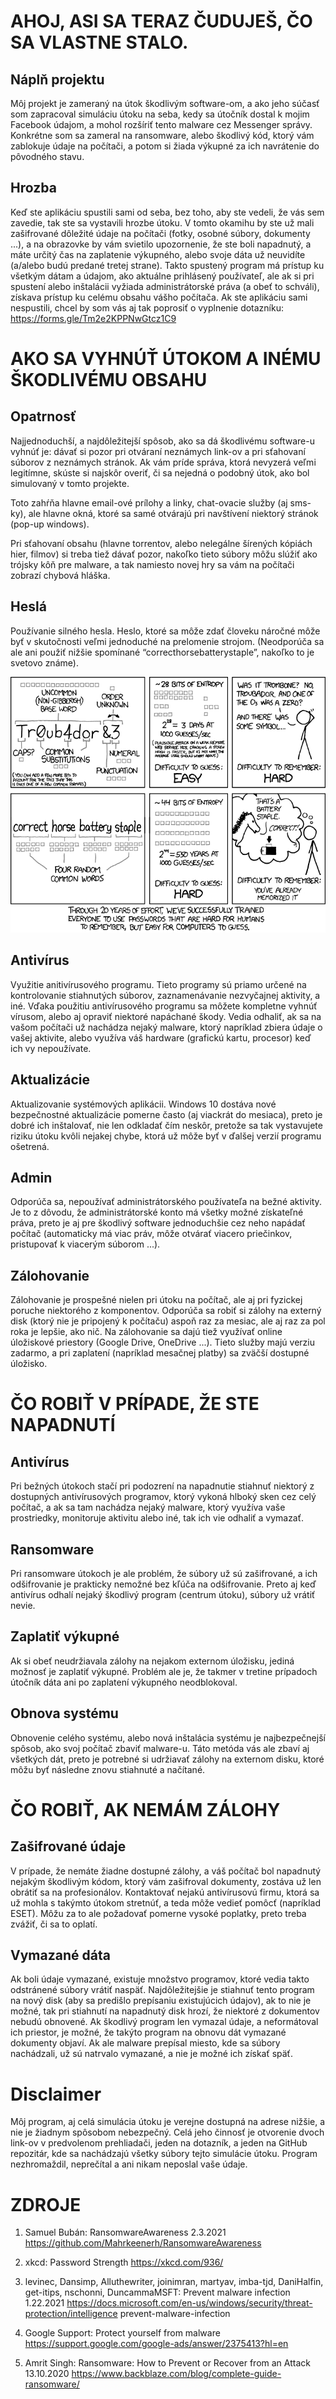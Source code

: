 # AHOJ, ASI SA TERAZ ČUDUJEŠ, ČO SA VLASTNE STALO.

## Náplň projektu
Môj projekt je zameraný na útok škodlivým software-om, a ako jeho súčasť som zapracoval simuláciu útoku na seba, kedy sa útočník dostal k mojim Facebook údajom, a mohol rozšíriť tento malware cez Messenger správy. Konkrétne som sa zameral na ransomware, alebo škodlivý kód, ktorý vám zablokuje údaje na počítači, a potom si žiada výkupné za ich navrátenie do pôvodného stavu.

## Hrozba
Keď ste aplikáciu spustili sami od seba, bez toho, aby ste vedeli, že vás sem zavedie, tak ste sa vystavili hrozbe útoku. V tomto okamihu by ste už mali zašifrované dôležité údaje na počítači (fotky, osobné súbory, dokumenty ...), a na obrazovke by vám svietilo upozornenie, že ste boli napadnutý, a máte určitý čas na zaplatenie výkupného, alebo svoje dáta už neuvidíte (a/alebo budú predané tretej strane). Takto spustený program má prístup ku všetkým dátam a údajom, ako aktuálne prihlásený používateľ, ale ak si pri spustení alebo inštalácii vyžiada administrátorské práva (a obeť to schváli), získava prístup ku celému obsahu vášho počítača.
Ak ste aplikáciu sami nespustili, chcel by som vás aj tak poprosiť o vyplnenie dotazníku: https://forms.gle/Tm2e2KPPNwGtcz1C9

# AKO SA VYHNÚŤ ÚTOKOM A INÉMU ŠKODLIVÉMU OBSAHU

## Opatrnosť
Najjednoduchší, a najdôležitejší spôsob, ako sa dá škodlivému software-u vyhnúť je: dávať si pozor pri otváraní neznámych link-ov a pri sťahovaní súborov z neznámych stránok. Ak vám príde správa, ktorá nevyzerá veľmi legitímne, skúste si najskôr overiť, či sa nejedná o podobný útok, ako bol simulovaný v tomto projekte.

Toto zahŕňa hlavne email-ové prílohy a linky, chat-ovacie služby (aj sms-ky), ale hlavne okná, ktoré sa samé otvárajú pri navštívení niektorý stránok (pop-up windows). 

Pri sťahovaní obsahu (hlavne torrentov, alebo nelegálne šírených kópiách hier, filmov) si treba tiež dávať pozor, nakoľko tieto súbory môžu slúžiť ako trójsky kôň pre malware, a tak namiesto novej hry sa vám na počítači zobrazí chybová hláška.

## Heslá
Používanie silného hesla. Heslo, ktoré sa môže zdať človeku náročné môže byť v skutočnosti veľmi jednoduché na prelomenie strojom. (Neodporúča sa ale ani použiť nižšie spomínané “correcthorsebatterystaple”, nakoľko to je svetovo známe).

![passwd](./password_strength.png)

 
## Antivírus
Využitie anitivírusového programu. Tieto programy sú priamo určené na kontrolovanie stiahnutých súborov, zaznamenávanie nezvyčajnej aktivity, a iné. Vďaka použitiu antivírusového programu sa môžete kompletne vyhnúť vírusom, alebo aj opraviť niektoré napáchané škody. Vedia odhaliť, ak sa na vašom počítači už nachádza nejaký malware, ktorý napríklad zbiera údaje o vašej aktivite, alebo využíva váš hardware (grafickú kartu, procesor) keď ich vy nepoužívate.

## Aktualizácie
Aktualizovanie systémových aplikácii. Windows 10 dostáva nové bezpečnostné aktualizácie pomerne často (aj viackrát do mesiaca), preto je dobré ich inštalovať, nie len odkladať čím neskôr, pretože sa tak vystavujete riziku útoku kvôli nejakej chybe, ktorá už môže byť v ďalšej verzií programu ošetrená.

## Admin
Odporúča sa, nepoužívať administrátorského používateľa na bežné aktivity. Je to z dôvodu, že administrátorské konto má všetky možné získateľné práva, preto je aj pre škodlivý software jednoduchšie cez neho napádať počítač (automaticky má viac práv, môže otvárať viacero priečinkov, pristupovať k viacerým súborom ...).

## Zálohovanie
Zálohovanie je prospešné nielen pri útoku na počítač, ale aj pri fyzickej poruche niektorého z komponentov. Odporúča sa robiť si zálohy na externý disk (ktorý nie je pripojený k počítaču) aspoň raz za mesiac, ale aj raz za pol roka je lepšie, ako nič. Na zálohovanie sa dajú tiež využívať online úložiskové priestory (Google Drive, OneDrive ...). Tieto služby majú verziu zadarmo, a pri zaplatení (napríklad mesačnej platby) sa zväčší dostupné úložisko.

# ČO ROBIŤ V PRÍPADE, ŽE STE NAPADNUTÍ
## Antivírus
Pri bežných útokoch stačí pri podozrení na napadnutie stiahnuť niektorý z dostupných antivírusových programov, ktorý vykoná hlboký sken cez celý počítač, a ak sa tam nachádza nejaký malware, ktorý využíva vaše prostriedky, monitoruje aktivitu alebo iné, tak ich vie odhaliť a vymazať.

## Ransomware
Pri ransomware útokoch je ale problém, že súbory už sú zašifrované, a ich odšifrovanie je prakticky nemožné bez kľúča na odšifrovanie. Preto aj keď antivírus odhalí nejaký škodlivý program (centrum útoku), súbory už vrátiť nevie.

## Zaplatiť výkupné
Ak si obeť neudržiavala zálohy na nejakom externom úložisku, jediná možnosť je zaplatiť výkupné. Problém ale je, že takmer v tretine prípadoch útočník dáta ani po zaplatení výkupného neodblokoval.

## Obnova systému
Obnovenie celého systému, alebo nová inštalácia systému je najbezpečnejší spôsob, ako svoj počítač zbaviť malware-u. Táto metóda vás ale zbaví aj všetkých dát, preto je potrebné si udržiavať zálohy na externom disku, ktoré môžu byť následne znovu stiahnuté a načítané.

# ČO ROBIŤ, AK NEMÁM ZÁLOHY
## Zašifrované údaje
V prípade, že nemáte žiadne dostupné zálohy, a váš počítač bol napadnutý nejakým škodlivým kódom, ktorý vám zašifroval dokumenty, zostáva už len obrátiť sa na profesionálov. Kontaktovať nejakú antivírusovú firmu, ktorá sa už mohla s takýmto útokom stretnúť, a teda môže vedieť pomôcť (napríklad ESET). Môžu za to ale požadovať pomerne vysoké poplatky, preto treba zvážiť, či sa to oplatí.

## Vymazané dáta
Ak boli údaje vymazané, existuje množstvo programov, ktoré vedia takto odstránené súbory vrátiť naspäť. Najdôležitejšie je stiahnuť tento program na nový disk (aby sa predišlo prepísaniu existujúcich údajov), ak to nie je možné, tak pri stiahnutí na napadnutý disk hrozí, že niektoré z dokumentov nebudú obnovené. Ak škodlivý program len vymazal údaje, a neformátoval ich priestor, je možné, že takýto program na obnovu dát vymazané dokumenty objaví. Ak ale malware prepísal miesto, kde sa súbory nachádzali, už sú natrvalo vymazané, a nie je možné ich získať späť.

# Disclaimer
Môj program, aj celá simulácia útoku je verejne dostupná na adrese nižšie, a nie je žiadnym spôsobom nebezpečný. Celá jeho činnosť je otvorenie dvoch link-ov v predvolenom prehliadači, jeden na dotazník, a jeden na GitHub repozitár, kde sa nachádzajú všetky súbory tejto simulácie útoku. Program nezhromaždil, neprečítal a ani nikam neposlal vaše údaje.
 
# ZDROJE
1.	Samuel Bubán: RansomwareAwareness 2.3.2021
https://github.com/Mahrkeenerh/RansomwareAwareness

2.	xkcd: Password Strength
https://xkcd.com/936/

3.	levinec, Dansimp, Alluthewriter, joinimran, martyav, imba-tjd, DaniHalfin, get-itips, nschonni, DuncammaMSFT: Prevent malware infection 1.22.2021
https://docs.microsoft.com/en-us/windows/security/threat-protection/intelligence prevent-malware-infection

4.	Google Support: Protect yourself from malware
https://support.google.com/google-ads/answer/2375413?hl=en

5.	Amrit Singh: Ransomware: How to Prevent or Recover from an Attack 13.10.2020
https://www.backblaze.com/blog/complete-guide-ransomware/
